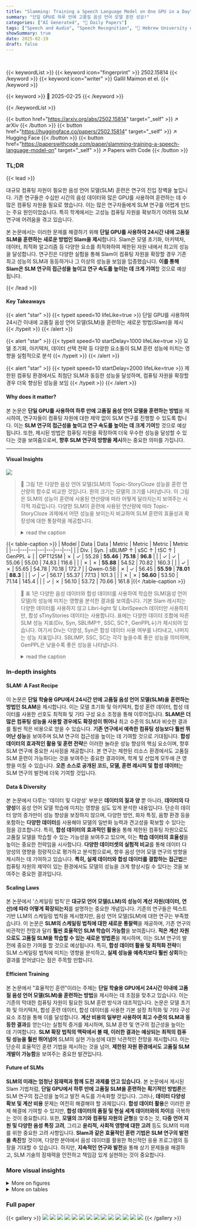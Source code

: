 ```yaml
---
title: "Slamming: Training a Speech Language Model on One GPU in a Day"
summary: "단일 GPU로 하루 만에 고품질 음성 언어 모델 훈련 성공!"
categories: ["AI Generated", "🤗 Daily Papers"]
tags: ["Speech and Audio", "Speech Recognition", "🏢 Hebrew University of Jerusalem",]
showSummary: true
date: 2025-02-19
draft: false
---
```


<br>

{{< keywordList >}}
{{< keyword icon="fingerprint" >}} 2502.15814 {{< /keyword >}}
{{< keyword icon="writer" >}} Gallil Maimon et el. {{< /keyword >}}
 
{{< keyword >}} 🤗 2025-02-25 {{< /keyword >}}
 
{{< /keywordList >}}

{{< button href="https://arxiv.org/abs/2502.15814" target="_self" >}}
↗ arXiv
{{< /button >}}
{{< button href="https://huggingface.co/papers/2502.15814" target="_self" >}}
↗ Hugging Face
{{< /button >}}
{{< button href="https://paperswithcode.com/paper/slamming-training-a-speech-language-model-on" target="_self" >}}
↗ Papers with Code
{{< /button >}}




### TL;DR


{{< lead >}}

대규모 컴퓨팅 자원이 필요한 음성 언어 모델(SLM) 훈련은 연구의 진입 장벽을 높입니다. 기존 연구들은 수십만 시간의 음성 데이터와 많은 GPU를 사용하여 훈련하는 데 수많은 컴퓨팅 자원을 필요로 했습니다. 이는 많은 연구자들에게 SLM 연구를 어렵게 만드는 주요 원인이었습니다. 특히 학계에서는 고성능 컴퓨팅 자원을 확보하기 어려워 SLM 연구에 어려움을 겪고 있습니다.

본 논문에서는 이러한 문제를 해결하기 위해 **단일 GPU를 사용하여 24시간 내에 고품질 SLM을 훈련하는 새로운 방법인 Slam을 제시**합니다. Slam은 모델 초기화, 아키텍처, 데이터, 최적화 알고리즘 등 다양한 요소를 최적화하여 제한된 자원 내에서 최고의 성능을 달성합니다. 연구진은 다양한 실험을 통해 Slam이 컴퓨팅 자원을 확장할 경우 기존 최고 성능의 SLM과 동등하거나 그 이상의 성능을 보임을 입증했습니다. **이를 통해 Slam은 SLM 연구의 접근성을 높이고 연구 속도를 높이는 데 크게 기여**할 것으로 예상됩니다.

{{< /lead >}}


#### Key Takeaways

{{< alert "star" >}}
{{< typeit speed=10 lifeLike=true >}} 단일 GPU를 사용하여 24시간 이내에 고품질 음성 언어 모델(SLM)을 훈련하는 새로운 방법(Slam)을 제시 {{< /typeit >}}
{{< /alert >}}

{{< alert "star" >}}
{{< typeit speed=10 startDelay=1000 lifeLike=true >}} 모델 초기화, 아키텍처, 데이터 선택 전략 등 다양한 요소들이 SLM 훈련 성능에 미치는 영향을 실험적으로 분석 {{< /typeit >}}
{{< /alert >}}

{{< alert "star" >}}
{{< typeit speed=10 startDelay=2000 lifeLike=true >}} 제한된 컴퓨팅 환경에서도 최첨단 SLM과 동등한 성능을 달성하며, 컴퓨팅 자원을 확장할 경우 더욱 향상된 성능을 보임 {{< /typeit >}}
{{< /alert >}}

#### Why does it matter?
본 논문은 **단일 GPU를 사용하여 하루 만에 고품질 음성 언어 모델을 훈련하는 방법**을 제시하여, 연구자들이 컴퓨팅 자원에 대한 제약 없이 SLM 연구를 진행할 수 있도록 합니다. 이는 **SLM 연구의 접근성을 높이고 연구 속도를 높이는 데 크게 기여**할 것으로 예상됩니다. 또한, 제시된 방법은 컴퓨팅 자원을 확장하여 더욱 우수한 성능을 달성할 수 있다는 것을 보여줌으로써, **향후 SLM 연구의 방향을 제시**하는 중요한 의미를 가집니다.

------
#### Visual Insights



![](https://arxiv.org/html/2502.15814/extracted/6217510/media/teaser.png)

> 🔼 그림 1은 다양한 음성 언어 모델(SLM)의 Topic-StoryCloze 성능을 훈련 연산량의 함수로 비교한 것입니다. 원의 크기는 모델의 크기를 나타냅니다. 이 그림은 SLM의 성능이 훈련에 사용된 연산량에 따라 어떻게 달라지는지 보여주는 시각적 자료입니다.  다양한 SLM이 훈련에 사용된 연산량에 따라 Topic-StoryCloze 과제에서 어떤 성능을 보이는지 비교하여 SLM 훈련의 효율성과 확장성에 대한 통찰력을 제공합니다.
> <details>
> <summary>read the caption</summary>
> Figure 1: Comparing Topic-StoryCloze performance of different SLMs as a function of training compute. Model size is indicated by the size of the circle.
> </details>





{{< table-caption >}}
| Model | Data | Data | Metric | Metric | Metric | Metric |
|---|---|---|---|---|---|---|
|  | Div. | Syn. | sBLIMP ↑ | sSC ↑ | tSC ↑ | GenPPL ↓ |
| OPT125M | ✗ | ✓ | 55.28 | **55.46** | **75.18** | **96.8** |
|  | ✓ | ✓ | 55.06 | 55.00 | 74.83 | 116.6 |
|  | ✗ | ✗ | **55.88** | 54.52 | 70.82 | 160.3 |
|  | ✓ | ✗ | 55.65 | 54.78 | 70.18 | 172.7 |
| Qwen-0.5B | ✗ | ✓ | 56.45 | **55.59** | **78.01** | **88.3** |
|  | ✓ | ✓ | 56.17 | 55.37 | 77.13 | 101.3 |
|  | ✗ | ✗ | **56.60** | 53.50 | 71.14 | 145.4 |
|  | ✓ | ✗ | 56.10 | 53.72 | 70.66 | 161.8 |{{< /table-caption >}}

> 🔼 표 1은 다양한 음성 데이터와 합성 데이터를 사용하여 학습한 SLM(음성 언어 모델)의 성능에 미치는 영향을 분석한 결과를 보여줍니다. 기본 Slam 레시피는 다양한 데이터를 사용하지 않고 Libri-light 및 LibriSpeech 데이터만 사용하지만, 합성 sTinyStories 데이터는 사용합니다. 표에는 다양한 데이터 조합에 따른 SLM 성능 지표(Div, Syn, SBLIMP↑, SSC, SC↑, GenPPL↓)가 제시되어 있습니다.  여기서 Div는 다양성, Syn은 합성 데이터 사용 여부를 나타내고, 나머지는 성능 지표입니다.  SBLIMP, SSC, SC는 각각 높을수록 좋은 성능을 의미하며, GenPPL은 낮을수록 좋은 성능을 나타냅니다.
> <details>
> <summary>read the caption</summary>
> Table 1: Analysing impact of training data diversity and synthetic data on SLM performance. The default Slam recipe does not use diverse data (only Libri-light and LibriSpeech), but uses the synthetic sTinyStories data.
> </details>





### In-depth insights


#### SLAM: A Fast Recipe
이 논문은 **단일 학술용 GPU에서 24시간 만에 고품질 음성 언어 모델(SLM)을 훈련하는 방법인 SLAM**을 제시합니다.  이는 모델 초기화 및 아키텍처, 합성 훈련 데이터, 합성 데이터를 사용한 선호도 최적화 및 기타 구성 요소 조정을 통해 이루어집니다.  **SLAM은 더 많은 컴퓨팅 성능을 사용할 경우에도 확장성이 뛰어나** 최고 수준의 SLM과 비슷한 결과를 훨씬 적은 비용으로 얻을 수 있습니다.  **기존 연구에서 예측한 컴퓨팅 성능보다 훨씬 뛰어난 성능**을 보여주며 SLM 연구의 접근성을 높이는 데 기여할 것으로 기대됩니다.  **합성 데이터의 효과적인 활용 및 훈련 전략**은 이러한 놀라운 성능 향상의 핵심 요소이며, 향후 SLM 연구에 중요한 시사점을 제공합니다.  본 연구는 제한된 리소스 환경에서도 고품질 SLM 훈련이 가능하다는 것을 보여주는 중요한 결과이며, 학계 및 산업계 모두에 큰 영향을 미칠 수 있습니다.  **오픈 소스로 공개된 코드, 모델, 훈련 레시피 및 합성 데이터**는 SLM 연구의 발전에 더욱 기여할 것입니다.

#### Data & Diversity
본 논문에서 다루는 '데이터 및 다양성' 부분은 **데이터의 질과 양** 뿐 아니라, **데이터의 다양성**이 음성 언어 모델 학습에 미치는 영향을 심도 있게 분석한 내용입니다. 단순히 데이터 양의 증가만이 성능 향상을 보장하지 않으며, 다양한 방언, 화자 특징, 음향 환경 등을 포함하는 **다양한 데이터**를 사용해야 모델의 일반화 능력과 견고성을 확보할 수 있다는 점을 강조합니다.  특히, **합성 데이터의 효과적인 활용**을 통해 제한된 컴퓨팅 자원으로도 고품질 모델을 학습할 수 있는 가능성을 보여주고 있으며, 이는 **학습 데이터의 효율성**을 높이는 중요한 전략임을 시사합니다.  **다양한 데이터셋의 실험적 비교**를 통해 데이터 다양성의 영향을 정량적으로 평가하고 분석함으로써, 향후 음성 언어 모델 연구의 방향을 제시하는 데 기여하고 있습니다.  **특히, 실제 데이터와 합성 데이터를 결합하는 접근법**은 컴퓨팅 자원의 제약이 있는 환경에서도 모델의 성능을 크게 향상시킬 수 있다는 것을 보여주는 중요한 결과입니다.

#### Scaling Laws
본 논문에서 '스케일링 법칙'은 **대규모 언어 모델(LLM)의 성능이 계산 자원(데이터, 연산)에 따라 어떻게 확장되는지**를 설명하는 중요한 개념입니다. 기존의 연구들은 텍스트 기반 LLM의 스케일링 법칙을 제시했지만, 음성 언어 모델(SLM)에 대한 연구는 부족했습니다. 이 논문은 **SLM의 스케일링 법칙에 대한 새로운 통찰력**을 제공하며, 기존 연구의 비관적인 전망과 달리 **훨씬 효율적인 SLM 학습이 가능함**을 보여줍니다.  **적은 계산 자원으로도 고품질 SLM을 학습할 수 있는 새로운 방법론**을 제시하며,  이는 SLM 연구의 발전에 중요한 기여를 할 것으로 예상됩니다.  특히, **합성 데이터 활용 및 최적화 전략**이 SLM 스케일링 법칙에 미치는 영향을 분석하고, **실제 성능을 예측치보다 훨씬 상회**하는 결과를 얻어냈다는 점은 주목할 만합니다.

#### Efficient Training
본 논문에서 "효율적인 훈련"이라는 주제는 **단일 학술용 GPU에서 24시간 이내에 고품질 음성 언어 모델(SLM)을 훈련하는 방법**을 제시하는 데 초점을 맞추고 있습니다. 이는 기존의 막대한 컴퓨팅 자원이 필요한 SLM 훈련 방식과 대조적입니다.  논문은 모델 초기화 및 아키텍처, 합성 훈련 데이터, 합성 데이터를 사용한 기본 설정 최적화 및 기타 구성 요소 조정을 통해 이를 달성합니다.  **계산 비용의 일부만 사용하여 최고 수준의 SLM과 동등한 결과**를 얻는다는 실험적 증거를 제시하며,  SLM 훈련 및 연구의 접근성을 높이는 데 기여합니다.  **SLM 확장 법칙의 맥락에서 볼 때, 이러한 결과는 예상되는 최적의 컴퓨팅 성능을 훨씬 뛰어넘어** SLM의 실현 가능성에 대한 낙관적인 전망을 제시합니다.  이는 단순히 효율적인 훈련 기법을 제시하는 것을 넘어,  **제한된 자원 환경에서도 고품질 SLM 개발이 가능함**을 보여주는 중요한 발견입니다.

#### Future of SLMs
**SLM의 미래는 엄청난 잠재력과 함께 도전 과제를 안고 있습니다.**  본 논문에서 제시된 Slam 기법처럼, **단일 GPU에서 하루 만에 고품질 SLM을 훈련하는 획기적인 방법론**은 SLM 연구의 접근성을 높이고 발전 속도를 가속화할 것입니다.  그러나, **데이터 다양성 확보 및 계산 비용** 문제는 여전히 해결해야 할 과제입니다.  **합성 데이터 활용**은 이러한 문제 해결에 기여할 수 있지만, **합성 데이터의 품질 및 현실 세계 데이터와의 차이**를 극복하는 것이 중요합니다. 또한, **모델의 크기와 컴퓨팅 자원의 균형**을 맞추는 것, **다중 언어 지원 및 다양한 음성 특징 고려**, 그리고 **윤리적, 사회적 영향에 대한 고려** 등도 SLM의 미래를 위한 중요한 고려 사항입니다. **Slam과 같은 효율적인 훈련 기법은 SLM 연구의 발전을 촉진**할 것이며, 다양한 분야에서 음성 데이터를 활용한 혁신적인 응용 프로그램의 등장을 기대할 수 있습니다. 하지만,  **지속적인 연구와 발전**을 통해 상기 문제들을 해결하고, SLM 기술의 잠재력을 안전하고 책임감 있게 실현하는 것이 중요합니다.


### More visual insights

<details>
<summary>More on figures
</summary>


![](https://arxiv.org/html/2502.15814/extracted/6217510/media/twist_vs_gslm.png)

> 🔼 그림 2는 비슷한 매개변수 수를 가진 다양한 언어 모델들의 퍼플렉서티(PPL)를 비교한 그래프입니다.  TWIST 초기화를 사용했을 때와 사용하지 않았을 때의 성능 차이를 보여줍니다. TWIST 초기화는 사전 훈련된 텍스트 언어 모델을 사용하여 음성 언어 모델의 학습을 초기화하는 기법입니다. 그래프를 통해 TWIST 초기화가 모델의 성능 향상에 미치는 영향을 확인할 수 있습니다.
> <details>
> <summary>read the caption</summary>
> Figure 2: Comparing PPL of different models of similar parameter count, with and without TWIST initialisation.
> </details>



![](https://arxiv.org/html/2502.15814/extracted/6217510/media/twist_models.png)

> 🔼 그림 3은 TWIST 초기화를 사용하여 다양한 모델의 PPL(퍼플렉서티)을 비교한 그래프입니다.  x축은 추정된 FLOPs(부동 소수점 연산 수)이고, y축은 검증 퍼플렉서티입니다.  다양한 크기의 여러 모델 아키텍처(MobileLLM, SmolLM2, OPT, Pythia, Qwen2.5)의 퍼플렉서티를 비교하여 TWIST 초기화가 모델 성능에 미치는 영향을 보여줍니다. TWIST 초기화가 특히 성능이 우수한 모델들에서 퍼플렉서티를 향상시키는 것을 알 수 있습니다.  이 그래프를 통해 연구자들은 제한된 계산 자원 내에서 최적의 모델 크기와 아키텍처를 선택하는 데 도움이 될 수 있는 정보를 얻을 수 있습니다.
> <details>
> <summary>read the caption</summary>
> Figure 3: Comparing PPL of different models under TWIST initialisation.
> </details>



![](https://arxiv.org/html/2502.15814/extracted/6217510/media/optim_analysis.png)

> 🔼 그림 4는 연구에서 최고 성능을 보인 모델에 대해 다양한 최적화 알고리즘(Optimizer)과 학습률 스케줄러(Scheduler)를 사용했을 때의 검증 퍼플렉서티(PPL)를 비교한 그래프입니다.  x축은 추정된 FLOPs(연산량)이고, y축은 검증 퍼플렉서티(PPL)입니다. 서로 다른 최적화 알고리즘과 학습률 스케줄러의 조합에 따른 모델 성능의 차이를 보여주어, 어떤 조합이 가장 효과적인지 확인하는 데 도움이 됩니다.  다양한 최적화 알고리즘(AdamW, AdEMAMix, AdaLomo)과 학습률 스케줄러(Cosine, InverseSqrt)의 조합을 시각적으로 비교하여 최적의 하이퍼파라미터 설정을 찾는 데 활용됩니다.
> <details>
> <summary>read the caption</summary>
> Figure 4: Comparing validation PPL of our best model with different optimisers and schedulers.
> </details>



![](https://arxiv.org/html/2502.15814/extracted/6217510/media/dpo_slider.png)

> 🔼 그림 5는 24시간의 컴퓨팅 예산 중 Direct Preference Optimization (DPO)에 할당하는 최적 시간을 분석한 결과를 보여줍니다.  전체 24시간 중 DPO에 사용되는 시간을 달리하여 모델 성능에 미치는 영향을 평가합니다.  그래프는 DPO에 할당된 시간에 따른 다양한 평가 지표(예: SSC, SBLIMP, GenPPL)의 변화를 보여주어, DPO에 최적의 시간을 할당함으로써 모델 성능을 극대화하는 방법을 제시합니다.
> <details>
> <summary>read the caption</summary>
> Figure 5: Analysing the optimal part of the 24 hour compute budget that should be used for DPO, with the rest used for pre-training.
> </details>



</details>




<details>
<summary>More on tables
</summary>


{{< table-caption >}}
| Model | Compute (GPU days) | Parameters | sBLIMP ↑ | sStoryCloze ↑ | tStoryCloze ↑ | GenPPL ↓ | Auto-BLEU ↓ |
|---|---|---|---|---|---|---|---| 
| TWIST-350M [Hassid et al. (2024)] | 40*V100 | 305M | 56.20 | - | - | 137.3 | 3.46 |
| TWIST-1.3B [Hassid et al. (2024)] | 160*V100 | 1B | 57.00 | 52.4 | 70.6 | 131.8 | 3.20 |
| TWIST-7B [Hassid et al. (2024)] | ? | 7B | 59.00 | 55.3 | 74.1 | 93.7 | 3.06 |
| TWIST-13B [Hassid et al. (2024)] | ? | 13B | 59.20 | 55.4 | 76.4 | - | - |
| Scaled Optimal [Cuervo and Marxer (2024)] | ? | 823M | **61.3** | **56.7** | **78.0** | - | - |
| Predicted Optimal [Cuervo and Marxer (2024)] | 1*A5000 | 78M | 56.85 | 54.09 | 70.49 | - | - |
| TWIST-350M (Original recipe) | 1*A5000 | 305M | 51.52 ± .19 | 53.65 ± .57 | 68.80 ± .47 | 259.2 ± 6.7 | 3.26 ± .46 |
| TWIST-350M + sTinyStories | 1*A5000 | 305M | 51.21 ± .26 | 54.17 ± .54 | 72.40 ± .18 | 159.0 ± 6.0 | 4.18 ± .24 |
| _Slam_ (-DPO) (ours) | 1*A5000 | 358M | <span class="ltx_text ltx_framed ltx_framed_underline">56.45</span> ± .17 | <span class="ltx_text ltx_framed ltx_framed_underline">55.59</span> ± .30 | <span class="ltx_text ltx_framed ltx_framed_underline">78.01</span> ± .27 | <span class="ltx_text ltx_framed ltx_framed_underline">88.3</span> ± 1.0 | 3.47 ± .17 |
| _Slam_ (ours) | 1*A5000 | 358M | **58.86** ± .20 | **58.04** ± .51 | **82.04** ± .21 | **62.8** ± 4.1 | 3.88 ± .11 |{{< /table-caption >}}
> 🔼 표 2는 제안된 Slam 방법의 성능을 기존 최고 수준의 음성 언어 모델(SLM)들과 비교하고, 계산 자원에 따른 예측 최적 성능을 함께 보여줍니다.  Slam 방법을 저희 코드와 계산 자원을 사용하여 TWIST-350M 모델을 훈련시킨 결과도 기존 훈련 방식과 비교하여 제시합니다.  ± 기호는 3번의 시드(seed) 실행에 대한 최소값과 최대값의 차이를 나타냅니다.  즉,  본 표는 제한된 계산 자원으로 고품질 SLM을 훈련시킬 수 있는 Slam의 효율성을 다양한 측면에서 보여주는 결과를 종합적으로 제시합니다.
> <details>
> <summary>read the caption</summary>
> Table 2: Comparing slamming to leading SLMs, and predicted optimal performance for the compute. We also consider TWIST-350350350350M using our code and compute budget, but with the original training recipe. ±plus-or-minus\pm± indicates distance to min/max of 3333 seeds.
> </details>

{{< table-caption >}}
|       | GPUs        | Params | Num tokens | sBLIMP ↑ | sStoryCloze ↑ | tStoryCloze ↑ | GenPPL ↓ | Auto-BLEU ↓ |
|-------|--------------|--------|------------|----------|-------------|-------------|----------|------------|
| **Speech only pre-training** |              |        |            |          |             |             |          |            |
| GSLM [Lakhotia et al. (2021)](https://arxiv.org/html/2502.15814/bib.bib34) | 8*V100      | 100M   | 1B         | 54.2     | 53.3        | 66.6        | ∅        | ∅          |
| SyllableLM [Baade et al. (2024)](https://arxiv.org/html/2502.15814/bib.bib3) | 4*A40       | 300M   | 16B        | 63.7     | ∅           | 75.4        | ∅        | ∅          |
| TWIST-350M [Hassid et al. (2024)](https://arxiv.org/html/2502.15814/bib.bib22) | 8*V100      | 305M   | 10.8B      | 56.20    | ∅           | ∅           | 137.3    | 3.46       |
| TWIST-1.3B [Hassid et al. (2024)](https://arxiv.org/html/2502.15814/bib.bib22) | 32*V100     | 1B     | 10.8B      | 57.00    | 52.4        | 70.6        | 131.8    | 3.20       |
| TWIST-7B [Hassid et al. (2024)](https://arxiv.org/html/2502.15814/bib.bib22) | 32*V100     | 7B     | 36B        | 59.00    | 55.3        | 74.1        | 93.74    | 3.06       |
| TWIST-13B [Hassid et al. (2024)](https://arxiv.org/html/2502.15814/bib.bib22) | 32*V100     | 13B    | 36B        | 59.20    | 55.4        | 76.4        | ∅        | ∅          |
| Scaled Optimal [Cuervo and Marxer (2024)](https://arxiv.org/html/2502.15814/bib.bib9) | ∅           | 823M   | 82B        | **61.3** | 56.7        | 78.0        | ∅        | ∅          |
| Moshi [Défossez et al. (2024)](https://arxiv.org/html/2502.15814/bib.bib12) | ?*H100      | 7B     | ?          | 58.9     | **58.7**   | **81.8**   | ∅        | ∅          |
| SpiritLM [Nguyen et al. (2025)](https://arxiv.org/html/2502.15814/bib.bib53) | 64*A100     | 7B     | 100B       | 58.0     | 54.8        | 72.9        | ∅        | ∅          |
| **Joint speech-text pre-training / preference optimisation** |              |        |            |          |             |             |          |            |
| [Zeng et al. (2024)](https://arxiv.org/html/2502.15814/bib.bib84) | ∅           | 9B     | ∼1T        | ∅         | **62.4**   | 82.9        | ∅        | ∅          |
| Moshi [Défossez et al. (2024)](https://arxiv.org/html/2502.15814/bib.bib12) | ?*H100      | 7B     | ∼720B      | 58.8     | 60.8        | 83.0        | ∅        | ∅          |
| SpiritLM [Nguyen et al. (2025)](https://arxiv.org/html/2502.15814/bib.bib53) | 64*A100     | 7B     | 100B       | 58.3     | 61.0        | 82.9        | ∅        | ∅          |
| AlignSLM-1.3B [Lin et al. (2024)](https://arxiv.org/html/2502.15814/bib.bib39) | 64*A100     | 1B     | 10.8B + ∼158B | 59.8     | 55.0        | 80.0        | ∅        | ∅          |
| AlignSLM-7B [Lin et al. (2024)](https://arxiv.org/html/2502.15814/bib.bib39) | 64*A100     | 7B     | 36B + ∼158B | **62.3** | 61.1        | **86.8**   | ∅        | ∅          |
| *Slam* (-DPO) | 2*A100      | 358M   | 16.7B      | 58.53    | 58.15       | 80.71       | 67.3     | 3.25       |
| *Slam* | 1*A5000     | 358M   | 1.4B + 5M   | 58.86    | 58.04       | 82.04       | 62.8     | 3.88       |
| *Slam* (scaled) | 2*A100      | 358M   | 16.7B + 9M | **61.11** | **61.30**  | **84.18**  | **46.6** | 3.75       |{{< /table-caption >}}
> 🔼 표 3은 Slam 모델 학습에 사용되는 컴퓨팅 자원을 확장했을 때의 효과를 분석한 결과를 보여줍니다.  'Number tokens' 열은 학습에 사용된 총 토큰 수를 나타내지만, 실제로는 중복 토큰이 포함되어 있을 수 있으므로, 제공된 정보를 바탕으로 추정한 값입니다.  '+' 표시는 DPO(Direct Preference Optimization) 학습에 사용된 토큰임을 나타냅니다.  즉,  본 표는 다양한 규모의 모델과 컴퓨팅 자원을 사용했을 때의 성능 변화를 보여주는 비교 분석표입니다.
> <details>
> <summary>read the caption</summary>
> Table 3: Analysing the effect of scaling up compute for Slam. Number tokens refers to total, not necessarily unique, tokens used for training (estimated from the provided information). We separately mark DPO tokens with a +.
> </details>

{{< table-caption >}}
| Parameter | Value |
|---|---| 
| Text Base Model | Qwen2.5-0.5B |
| TWIST initialisation | True |
| Data | Librilight + Librispeech + sTinyStories |
| Train Time | 23.5 hours ≃ 17625 steps |
| RoPE theta | 10000 |
| Context length | 1024 |
| Per device Batch Size | 8 |
| Gradient Accumulation | 16 |
| Base Learning Rate | 1e-3 |
| Warmup Ratio | 1% |
| Optimizer | AdamW |
| Learning Rate Scheduler | cosine with min 5e-5 |
| Max Grad Norm | 0.5 |
| Dtype | bfloat16 |{{< /table-caption >}}
> 🔼 표 4는 본 논문에서 제안하는 Slam 방법론의 전처리 단계(DPO 이전)에 대한 하이퍼파라미터 설정을 보여줍니다. 모델, 데이터, 학습 시간, ROPE 세타 값, 컨텍스트 길이, 배치 크기, 그래디언트 누적, 학습률, 웜업 비율, 최적화 알고리즘, 학습률 스케줄러, 최대 그래디언트 정규화, 데이터 타입 등의 세부적인 설정 값이 포함되어 있습니다. 이 표는 Slam 방법론의 재현성을 높이고, 다른 연구자들이 동일한 설정으로 실험을 수행할 수 있도록 자세한 정보를 제공합니다.
> <details>
> <summary>read the caption</summary>
> Table 4: Slam (-DPO) Pre Training Recipe
> </details>

{{< table-caption >}}
| Parameter | Value |
|---|---| 
| Initial Model | _Slam_ (-DPO) |
| Data | SpokenSwag with auto-bleu smaller than 0.3 |
| Train Time | 0.5 hour ≃ 813 steps |
| RoPE theta | 10000 |
| Context length | 1024 |
| Per device Batch Size | 4 |
| Gradient Accumulation | 16 |
| Base Learning Rate | 5e-5 |
| Optimizer | AdamW |
| Learning Rate Scheduler | inverse sqrt |
| Max Grad Norm | 0.5 |
| Dtype | bfloat16 |
| DPO β | 0.1 |{{< /table-caption >}}
> 🔼 표 5는 논문의 실험 설계에서 사용된 Slam 모델의 DPO(Direct Preference Optimization) 학습 레시피를 보여줍니다.  DPO는 합성 데이터를 사용하여 모델의 성능을 향상시키는 기법입니다. 이 표에는 DPO 학습에 사용된 초기 모델, 데이터, 학습 시간, ROPE(Rotary Position Embedding) θ 값, 컨텍스트 길이, 배치 크기, 그래디언트 누적, 기본 학습률, 최적화기, 학습률 스케줄러, 최대 그래디언트 놈, 데이터 타입 등의 하이퍼파라미터 정보가 포함되어 있습니다.
> <details>
> <summary>read the caption</summary>
> Table 5: Slam DPO Training Recipe
> </details>

{{< table-caption >}}
| Model Name | Number of Params |
|---|---| 
| MobileLLM-125M [Liu et al. (2024b)](https://arxiv.org/html/2502.15814v1#bib.bib41) | 106,492,608 |
| MobileLLM-350M [Liu et al. (2024b)](https://arxiv.org/html/2502.15814v1#bib.bib41) | 315,117,120 |
| OPT-125M [Zhang et al. (2022)](https://arxiv.org/html/2502.15814v1#bib.bib85) | 87,015,936 |
| OPT-350M [Zhang et al. (2022)](https://arxiv.org/html/2502.15814v1#bib.bib85) | 305,714,176 |
| QWEN2.5-0.5B [Yang et al. (2024a)](https://arxiv.org/html/2502.15814v1#bib.bib80) | 358,347,904 |
| SmolLM2-135M [Allal et al. (2025)](https://arxiv.org/html/2502.15814v1#bib.bib1) | 106,492,608 |
| SmolLM2-360M [Allal et al. (2025)](https://arxiv.org/html/2502.15814v1#bib.bib1) | 315,117,120 |
| Pythia-160M [Biderman et al. (2023)](https://arxiv.org/html/2502.15814v1#bib.bib5) | 85,827,072 |
| Pythia-410M [Biderman et al. (2023)](https://arxiv.org/html/2502.15814v1#bib.bib5) | 303,339,520 |{{< /table-caption >}}
> 🔼 이 표는 음성 전용 단위(500개)로 어휘집을 변경한 후의 모델 이름과 매개변수 수를 보여줍니다.  모델 이름과 크기 정보를 통해,  본 논문에서 사용된 다양한 모델들의 규모를 비교하고 이해하는 데 도움을 줍니다.  각 모델의 매개변수 수는 음성 인식 및 생성 성능에 영향을 미치는 중요한 요소입니다.
> <details>
> <summary>read the caption</summary>
> Table 6: Model names and parameter counts after changing vocabulary to speech only units (500).
> </details>

{{< table-caption >}}
| Dataset | Number of Hours | Number of Tokens |
|---|---|---|
| Libri-Light [Kahn et al. (2020)](https://arxiv.org/html/2502.15814v1#bib.bib29) | 50K | 3.5B |
| LibriSpeech [Panayotov et al. (2015)](https://arxiv.org/html/2502.15814v1#bib.bib57) | 960 | 67M |
| SWC [Baumann et al. (2018)](https://arxiv.org/html/2502.15814v1#bib.bib4) | 750 | 19M |
| Tedlium [Hernandez et al. (2018)](https://arxiv.org/html/2502.15814v1#bib.bib23) | 1.6K | 110M |
| PeopleSpeech [Galvez et al. (2021)](https://arxiv.org/html/2502.15814v1#bib.bib18) | 7K | 480M |
| VoxPopuli [Wang et al. (2021b)](https://arxiv.org/html/2502.15814v1#bib.bib74) | 24K | 1.64B |
| sTinyStories | 30K | 2.2B |{{< /table-caption >}}
> 🔼 표 7은 논문에서 사용된 데이터셋의 크기 정보를 보여줍니다.  각 데이터셋의 이름과 함께 학습에 사용된 시간(시간), 토큰 수(개수)를 보여줍니다.  이 표는 다양한 크기와 특징을 가진 데이터셋을 사용하여 음성 언어 모델을 훈련시키는 실험 설정을 이해하는 데 도움이 됩니다.
> <details>
> <summary>read the caption</summary>
> Table 7: Dataset train set sizes that we use.
> </details>

</details>




### Full paper

{{< gallery >}}
<img src="paper_images/1.png" class="grid-w50 md:grid-w33 xl:grid-w25" />
<img src="paper_images/2.png" class="grid-w50 md:grid-w33 xl:grid-w25" />
<img src="paper_images/3.png" class="grid-w50 md:grid-w33 xl:grid-w25" />
<img src="paper_images/4.png" class="grid-w50 md:grid-w33 xl:grid-w25" />
<img src="paper_images/5.png" class="grid-w50 md:grid-w33 xl:grid-w25" />
<img src="paper_images/6.png" class="grid-w50 md:grid-w33 xl:grid-w25" />
<img src="paper_images/7.png" class="grid-w50 md:grid-w33 xl:grid-w25" />
<img src="paper_images/8.png" class="grid-w50 md:grid-w33 xl:grid-w25" />
<img src="paper_images/9.png" class="grid-w50 md:grid-w33 xl:grid-w25" />
<img src="paper_images/10.png" class="grid-w50 md:grid-w33 xl:grid-w25" />
<img src="paper_images/11.png" class="grid-w50 md:grid-w33 xl:grid-w25" />
<img src="paper_images/12.png" class="grid-w50 md:grid-w33 xl:grid-w25" />
<img src="paper_images/13.png" class="grid-w50 md:grid-w33 xl:grid-w25" />
<img src="paper_images/14.png" class="grid-w50 md:grid-w33 xl:grid-w25" />
{{< /gallery >}}